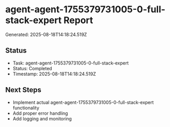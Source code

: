 # agent-agent-1755379731005-0-full-stack-expert Report

Generated: 2025-08-18T14:18:24.519Z

## Status
- Task: agent-agent-1755379731005-0-full-stack-expert
- Status: Completed
- Timestamp: 2025-08-18T14:18:24.519Z

## Next Steps
- Implement actual agent-agent-1755379731005-0-full-stack-expert functionality
- Add proper error handling
- Add logging and monitoring
